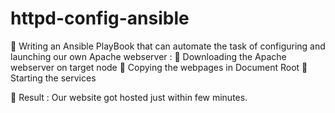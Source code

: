 # httpd-config-ansible

🔰 Writing an Ansible PlayBook that can automate the task of configuring and launching our own Apache webserver :
🔹 Downloading the Apache webserver on target node
🔹 Copying the webpages in Document Root
🔹 Starting the services



🔹 Result : Our website got hosted just within few minutes.

